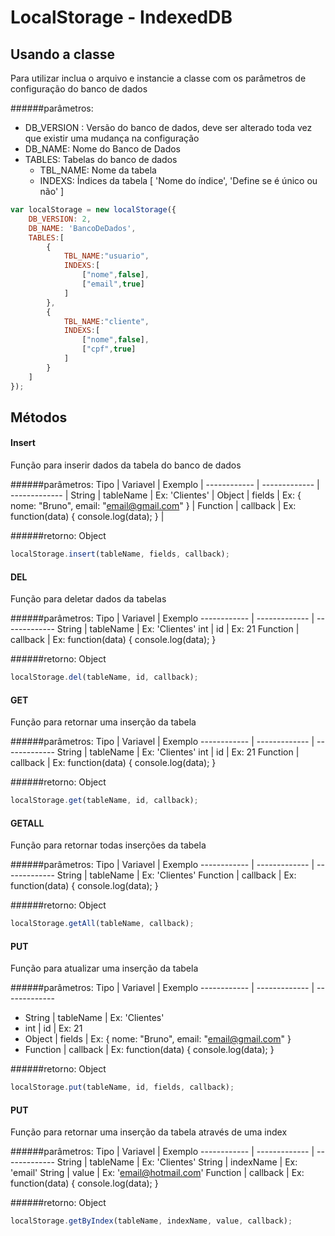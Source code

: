 # LocalStorage - IndexedDB


## Usando a classe

Para utilizar inclua o arquivo e instancie a classe com os parâmetros de configuração do banco de dados

######parâmetros:
- DB_VERSION : Versão do banco de dados, deve ser alterado toda vez que existir uma mudança na configuração
- DB_NAME: Nome do Banco de Dados
- TABLES: Tabelas do banco de dados
  - TBL_NAME: Nome da tabela
  - INDEXS: Índices da tabela [ 'Nome do índice', 'Define se é único ou não' ]

```javascript
var localStorage = new localStorage({
    DB_VERSION: 2,
    DB_NAME: 'BancoDeDados',
    TABLES:[
        {
            TBL_NAME:"usuario",
            INDEXS:[
                ["nome",false],
                ["email",true]
            ]
        },
        {
            TBL_NAME:"cliente",
            INDEXS:[
                ["nome",false],
                ["cpf",true]
            ]
        }
    ]
});
```

## Métodos

#### Insert
Função para inserir dados da tabela do banco de dados

######parâmetros:
Tipo         | Variavel       | Exemplo       |
------------ | -------------  | ------------- |
String | tableName | Ex: 'Clientes' |
Object | fields | Ex: { nome: "Bruno", email: "email@gmail.com" } |
Function | callback | Ex: function(data) { console.log(data); } |

######retorno:
Object

```javascript
localStorage.insert(tableName, fields, callback);
```

#### DEL
Função para deletar dados da tabelas

######parâmetros:
Tipo         | Variavel       | Exemplo
------------ | -------------  | -------------
String | tableName | Ex: 'Clientes'
int | id | Ex: 21
Function | callback | Ex: function(data) { console.log(data); }

######retorno:
Object

```javascript
localStorage.del(tableName, id, callback);
```

#### GET
Função para retornar uma inserção da tabela

######parâmetros:
Tipo         | Variavel       | Exemplo
------------ | -------------  | -------------
String | tableName | Ex: 'Clientes'
int | id | Ex: 21
Function | callback | Ex: function(data) { console.log(data); }

######retorno:
Object

```javascript
localStorage.get(tableName, id, callback);
```

#### GETALL
Função para retornar todas inserções da tabela

######parâmetros:
Tipo         | Variavel       | Exemplo
------------ | -------------  | -------------
String | tableName | Ex: 'Clientes'
Function | callback | Ex: function(data) { console.log(data); }

######retorno:
Object

```javascript
localStorage.getAll(tableName, callback);
```

#### PUT
Função para atualizar uma inserção da tabela

######parâmetros:
Tipo         | Variavel       | Exemplo
------------ | -------------  | -------------
- String | tableName | Ex: 'Clientes'
- int | id | Ex: 21
- Object | fields | Ex: { nome: "Bruno", email: "email@gmail.com" }
- Function | callback | Ex: function(data) { console.log(data); }

######retorno:
Object

```javascript
localStorage.put(tableName, id, fields, callback);
```

#### PUT
Função para retornar uma inserção da tabela através de uma index

######parâmetros:
Tipo         | Variavel       | Exemplo
------------ | -------------  | -------------
String | tableName | Ex: 'Clientes'
String | indexName | Ex: 'email'
String | value | Ex: 'email@hotmail.com'
Function | callback | Ex:  function(data) { console.log(data); }

######retorno:
Object

```javascript
localStorage.getByIndex(tableName, indexName, value, callback);
```

